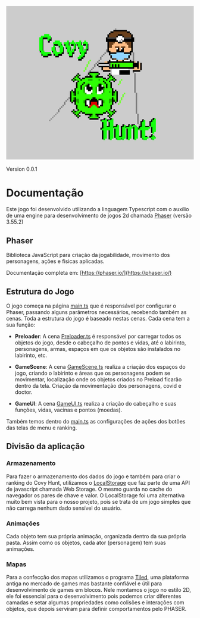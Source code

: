
![Logo](../dist/images/logo.png)

Version 0.0.1

# Documentação

Este jogo foi desenvolvido utilizando a linguagem Typescript com o auxílio de uma engine para desenvolvimento de jogos 2d chamada [Phaser](https://phaser.io/) (versão 3.55.2)

## Phaser

Biblioteca JavaScript para criação da jogabilidade, movimento dos personagens, ações e fisicas aplicadas. 

Documentação completa em: [https://phaser.io/](https://phaser.io/)

## Estrutura do Jogo

O jogo começa na página [main.ts](src/main.ts) que é responsável por configurar o Phaser, passando alguns parâmetros necessários, recebendo também as cenas. Toda a estrutura do jogo é baseado nestas cenas. Cada cena tem a sua função:

* **Preloader**: A cena [Preloader.ts](src/scenes/Preloader.ts) é responsável por carregar todos os objetos do jogo, desde o cabeçalho de pontos e vidas, até o labirinto, personagens, armas, espaços em que os objetos são instalados no labirinto, etc.

* **GameScene**: A cena [GameScene.ts](src/scenes/GameScene.ts) realiza a criação dos espaços do jogo, criando o labirinto e áreas que os personagens podem se movimentar, localização onde os objetos criados no Preload ficarão dentro da tela. Criação da movimentação dos personagens, covid e doctor.

* **GameUI**: A cena [GameUI.ts](src/scenes/GameUI.ts) realiza a criação do cabeçalho e suas funções, vidas, vacinas e pontos (moedas).
 
 Também temos dentro do [main.ts](src/main.ts)  as configurações de ações dos botões das telas de menu e ranking.
 
## Divisão da aplicação 
 
### Armazenamento 

Para fazer o armazenamento dos dados do jogo e também para criar o ranking do Covy Hunt, utilizamos o [LocalStorage](https://developer.mozilla.org/pt-BR/docs/Web/API/Window/localStorage) que faz parte de uma API de javascript chamada Web Storage. O mesmo guarda no cache do navegador os pares de chave e valor. O LocalStorage foi uma alternativa muito bem vista para o nosso projeto, pois se trata de um jogo simples que não carrega nenhum dado sensível do usuário. 

### Animações 

Cada objeto tem sua própria animação, organizada dentro da sua própria pasta. Assim como os objetos, cada ator (personagem) tem suas animações.

### Mapas

Para a confecção dos mapas utilizamos o programa [Tiled](https://www.mapeditor.org/), uma plataforma antiga no mercado de games mas bastante confiável e útil para desenvolvimento de games em blocos. Nele montamos o jogo no estilo 2D, ele foi essencial para o desenvolvimento pois podemos criar diferentes camadas e setar algumas propriedades como colisões e interações com objetos, que depois serviram para definir comportamentos pelo PHASER.
        

